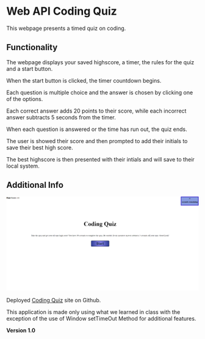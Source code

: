 # Web API Coding Quiz

This webpage presents a timed quiz on coding. 

## Functionality

The webpage displays your saved highscore, a timer, the rules for the quiz and a start button.

When the start button is clicked, the timer countdown begins. 

Each question is multiple choice and the answer is chosen by clicking one of the options.

Each correct answer adds 20 points to their score, while each incorrect answer subtracts 5 seconds from the timer.

When each question is answered or the time has run out, the quiz ends.

The user is showed their score and then prompted to add their initials to save their best high score. 

The best highscore is then presented with their intials and will save to their local system.



## Additional Info

![image](./assets/Coding-Quiz.png)

Deployed [Coding Quiz](https://gaitherdb.github.io/Web-API-Code-Quiz/) site on Github.

This application is made only using what we learned in class with the exception of the use of Window setTimeOut Method for additional features.

**Version 1.0**